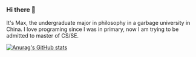 ### Hi there 👋
It's Max, the undergraduate major in philosophy in a garbage university in China. I love programing since I was in primary, now I am trying to be admitted to master of CS/SE. 

[![Anurag's GitHub stats](https://github-readme-stats.vercel.app/api?username=MaxChang3)](https://github.com/anuraghazra/github-readme-stats)

